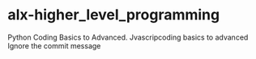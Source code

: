 # alx-higher_level_programming
Python Coding Basics to Advanced. 
Jvascripcoding basics to advanced
Ignore the commit message
